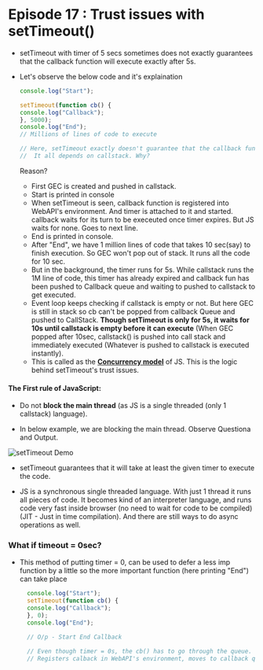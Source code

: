 # Episode 17 : Trust issues with setTimeout()

* setTimeout with timer of 5 secs sometimes does not exactly guarantees that the callback function will execute exactly after 5s.

* Let's observe the below code and it's explaination
    ```js
    console.log("Start");
    
    setTimeout(function cb() {
    console.log("Callback");
    }, 5000);
    console.log("End");
    // Millions of lines of code to execute

    // Here, setTimeout exactly doesn't guarantee that the callback function will be called exactly after 5s. Maybe 6,7 or even 10!
    //  It all depends on callstack. Why?
    ```
    Reason?
    
    * First GEC is created and pushed in callstack.
    * Start is printed in console
    * When setTimeout is seen, callback function is registered into WebAPI's environment. And timer is attached to it and started. callback waits for its turn to be execeuted once timer expires. But JS waits for none. Goes to next line.
    * End is printed in console.
    * After "End", we have 1 million lines of code that takes 10 sec(say) to finish execution. So GEC won't pop out of stack. It runs all the code for 10 sec.
    * But in the background, the timer runs for 5s. While callstack runs the 1M line of code, this timer has already expired and callback fun has been pushed to Callback queue and waiting to pushed to callstack to get executed.
    * Event loop keeps checking if callstack is empty or not. But here GEC is still in stack so cb can't be popped from callback Queue and pushed to CallStack. **Though setTimeout is only for 5s, it waits for 10s until callstack is empty before it can execute** (When GEC popped after 10sec, callstack() is pushed into call stack and immediately executed (Whatever is pushed to callstack is executed instantly).
    * This is called as the **[Concurrency model](https://developer.mozilla.org/en-US/docs/Web/JavaScript/EventLoop)** of JS. This is the logic behind setTimeout's trust issues.

#### The First rule of JavaScript:
* Do not **block the main thread** (as JS is a single threaded (only 1 callstack) language).

* In below example, we are blocking the main thread. Observe Questiona and Output.

![setTimeout Demo](/assets/settimeout1.jpg)

* setTimeout guarantees that it will take at least the given timer to execute the code.

* JS is a synchronous single threaded language. With just 1 thread it runs all pieces of code. It becomes kind of an interpreter language, and runs code very fast inside browser (no need to wait for code to be compiled) (JIT - Just in time compilation). And there are still ways to do async operations as well.

### What if **timeout = 0sec**?
* This method of putting timer = 0, can be used to defer a less imp function by a little so the more important function (here printing "End") can take place
  
  ```js
    console.log("Start");
    setTimeout(function cb() {
    console.log("Callback");
    }, 0);
    console.log("End");

    // O/p - Start End Callback

    // Even though timer = 0s, the cb() has to go through the queue.
    // Registers calback in WebAPI's environment, moves to callback queue, and execute once callstack is empty.
```
